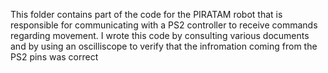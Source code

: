This folder contains part of the code for the PIRATAM robot that is responsible for communicating with a PS2 controller to receive commands regarding movement. 
I wrote this code by consulting various documents and by using an oscilliscope to verify that the infromation coming from the PS2 pins was correct

